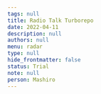 ```yaml
---
tags: null
title: Radio Talk Turborepo
date: 2022-04-11
description: null
authors: null
menu: radar
type: null
hide_frontmatter: false
status: Trial
note: null
person: Mashiro
---
```


